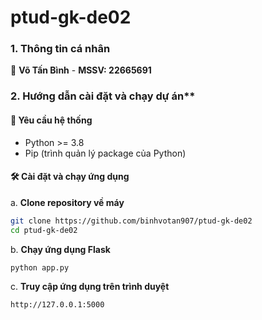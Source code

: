# ptud-gk-de02
  
### 1. Thông tin cá nhân
👤 **Võ Tấn Bình** -  **MSSV: 22665691**  

### 2. Hướng dẫn cài đặt và chạy dự án**

#### 📌 Yêu cầu hệ thống
- Python >= 3.8
- Pip (trình quản lý package của Python)

#### 🛠 Cài đặt và chạy ứng dụng

a. **Clone repository về máy**
   ```bash
   git clone https://github.com/binhvotan907/ptud-gk-de02
   cd ptud-gk-de02
   ```
b. **Chạy ứng dụng Flask**
   ```bash
   python app.py
   ```
c. **Truy cập ứng dụng trên trình duyệt**
   ```
   http://127.0.0.1:5000
   ```

